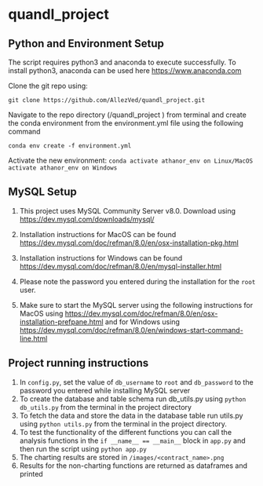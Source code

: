 # quandl_project




## Python and Environment Setup

The script requires python3 and anaconda to execute successfully. To install python3, anaconda can be used here https://www.anaconda.com

Clone the git repo using:

`git clone https://github.com/AllezVed/quandl_project.git`

Navigate to the repo directory (/quandl_project ) from terminal and create the conda environment from the environment.yml file using the following command

`conda env create -f environment.yml`

Activate the new environment:
`conda activate athanor_env on Linux/MacOS`
`activate athanor_env on Windows`

## MySQL Setup

1. This project uses MySQL Community Server v8.0. Download using https://dev.mysql.com/downloads/mysql/

2. Installation instructions for MacOS can be found https://dev.mysql.com/doc/refman/8.0/en/osx-installation-pkg.html
3. Installation instructions for Windows can be found https://dev.mysql.com/doc/refman/8.0/en/mysql-installer.html
4. Please note the password you entered during the installation for the `root` user.
5. Make sure to start the MySQL server using the following instructions for MacOS using https://dev.mysql.com/doc/refman/8.0/en/osx-installation-prefpane.html and for Windows using https://dev.mysql.com/doc/refman/8.0/en/windows-start-command-line.html


## Project running instructions
1. In `config.py`, set the value of  `db_username` to `root` and `db_password` to the password you entered while installing MySQL server 
2. To create the database and table schema run db_utils.py using `python db_utils.py` from the terminal in the project directory
3. To fetch the data and store the data in the database table run utils.py using `python utils.py` from the terminal in the project directory.
4. To test the functionality of the different functions you can call the analysis functions in the `if __name__ == __main__` block in `app.py` and then run the script using `python app.py`
5. The charting results are stored in `/images/<contract_name>.png`
6. Results for the non-charting functions are returned as dataframes and printed

